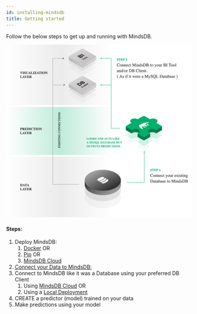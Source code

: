 ```yaml
---
id: installing-mindsdb
title: Getting started
---
```


Follow the below steps to get up and running with MindsDB.

![Getting Started Image](assets/getting-started.png)

#### Steps:

1.  Deploy MindsDB: 
    1.  [Docker](https://docs.mindsdb.com/setup/self-hosted/docker/) OR
    2.  [Pip](https://docs.mindsdb.com/setup/self-hosted/pip/windows/) OR
    3.  [MindsDB Cloud](https://docs.mindsdb.com/setup/cloud/)
2. [Connect your Data to MindsDB:](/connect)
3. Connect to MindsDB like it was a Database using your preferred DB Client
    1. Using [MindsDB Cloud](/sql/connect/cloud) OR
    2. Using a [Local Deployment](/sql/connect/local)
4. CREATE a predictor (model) trained on your data
5. Make predictions using your model

 
